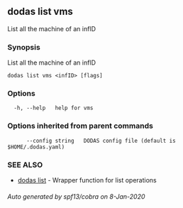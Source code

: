 ## dodas list vms

List all the machine of an infID

### Synopsis

List all the machine of an infID

```
dodas list vms <infID> [flags]
```

### Options

```
  -h, --help   help for vms
```

### Options inherited from parent commands

```
      --config string   DODAS config file (default is $HOME/.dodas.yaml)
```

### SEE ALSO

* [dodas list](dodas_list.md)	 - Wrapper function for list operations

###### Auto generated by spf13/cobra on 8-Jan-2020

